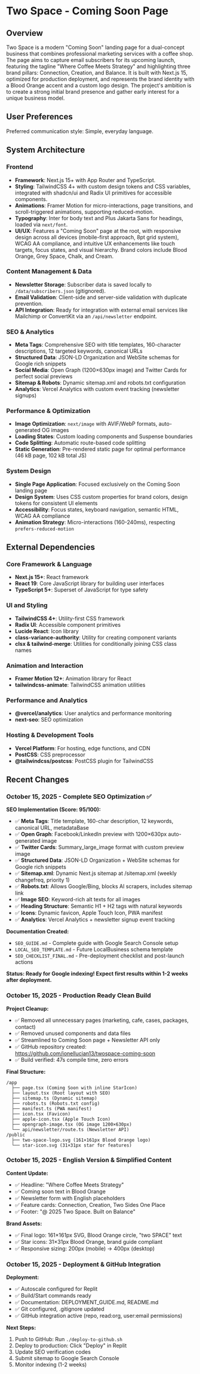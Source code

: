 # Two Space - Coming Soon Page

## Overview

Two Space is a modern "Coming Soon" landing page for a dual-concept business that combines professional marketing services with a coffee shop. The page aims to capture email subscribers for its upcoming launch, featuring the tagline "Where Coffee Meets Strategy" and highlighting three brand pillars: Connection, Creation, and Balance. It is built with Next.js 15, optimized for production deployment, and represents the brand identity with a Blood Orange accent and a custom logo design. The project's ambition is to create a strong initial brand presence and gather early interest for a unique business model.

## User Preferences

Preferred communication style: Simple, everyday language.

## System Architecture

### Frontend
- **Framework**: Next.js 15+ with App Router and TypeScript.
- **Styling**: TailwindCSS 4+ with custom design tokens and CSS variables, integrated with shadcn/ui and Radix UI primitives for accessible components.
- **Animations**: Framer Motion for micro-interactions, page transitions, and scroll-triggered animations, supporting reduced-motion.
- **Typography**: Inter for body text and Plus Jakarta Sans for headings, loaded via `next/font`.
- **UI/UX**: Features a "Coming Soon" page at the root, with responsive design across all devices (mobile-first approach, 8pt grid system), WCAG AA compliance, and intuitive UX enhancements like touch targets, focus states, and visual hierarchy. Brand colors include Blood Orange, Grey Space, Chalk, and Cream.

### Content Management & Data
- **Newsletter Storage**: Subscriber data is saved locally to `/data/subscribers.json` (gitignored).
- **Email Validation**: Client-side and server-side validation with duplicate prevention.
- **API Integration**: Ready for integration with external email services like Mailchimp or ConvertKit via an `/api/newsletter` endpoint.

### SEO & Analytics
- **Meta Tags**: Comprehensive SEO with title templates, 160-character descriptions, 12 targeted keywords, canonical URLs
- **Structured Data**: JSON-LD Organization and WebSite schemas for Google rich snippets
- **Social Media**: Open Graph (1200×630px image) and Twitter Cards for perfect social previews
- **Sitemap & Robots**: Dynamic sitemap.xml and robots.txt configuration
- **Analytics**: Vercel Analytics with custom event tracking (newsletter signups)

### Performance & Optimization
- **Image Optimization**: `next/image` with AVIF/WebP formats, auto-generated OG images
- **Loading States**: Custom loading components and Suspense boundaries
- **Code Splitting**: Automatic route-based code splitting
- **Static Generation**: Pre-rendered static page for optimal performance (46 kB page, 102 kB total JS)

### System Design
- **Single Page Application**: Focused exclusively on the Coming Soon landing page
- **Design System**: Uses CSS custom properties for brand colors, design tokens for consistent UI elements
- **Accessibility**: Focus states, keyboard navigation, semantic HTML, WCAG AA compliance
- **Animation Strategy**: Micro-interactions (160-240ms), respecting `prefers-reduced-motion`

## External Dependencies

### Core Framework & Language
- **Next.js 15+**: React framework
- **React 19**: Core JavaScript library for building user interfaces
- **TypeScript 5+**: Superset of JavaScript for type safety

### UI and Styling
- **TailwindCSS 4+**: Utility-first CSS framework
- **Radix UI**: Accessible component primitives
- **Lucide React**: Icon library
- **class-variance-authority**: Utility for creating component variants
- **clsx & tailwind-merge**: Utilities for conditionally joining CSS class names

### Animation and Interaction
- **Framer Motion 12+**: Animation library for React
- **tailwindcss-animate**: TailwindCSS animation utilities

### Performance and Analytics
- **@vercel/analytics**: User analytics and performance monitoring
- **next-seo**: SEO optimization

### Hosting & Development Tools
- **Vercel Platform**: For hosting, edge functions, and CDN
- **PostCSS**: CSS preprocessor
- **@tailwindcss/postcss**: PostCSS plugin for TailwindCSS

## Recent Changes

### October 15, 2025 - Complete SEO Optimization ✅

**SEO Implementation (Score: 95/100):**
- ✅ **Meta Tags**: Title template, 160-char description, 12 keywords, canonical URL, metadataBase
- ✅ **Open Graph**: Facebook/LinkedIn preview with 1200×630px auto-generated image
- ✅ **Twitter Cards**: Summary_large_image format with custom preview image
- ✅ **Structured Data**: JSON-LD Organization + WebSite schemas for Google rich snippets
- ✅ **Sitemap.xml**: Dynamic Next.js sitemap at /sitemap.xml (weekly changefreq, priority 1)
- ✅ **Robots.txt**: Allows Google/Bing, blocks AI scrapers, includes sitemap link
- ✅ **Image SEO**: Keyword-rich alt texts for all images
- ✅ **Heading Structure**: Semantic H1 + H2 tags with natural keywords
- ✅ **Icons**: Dynamic favicon, Apple Touch Icon, PWA manifest
- ✅ **Analytics**: Vercel Analytics + newsletter signup event tracking

**Documentation Created:**
- `SEO_GUIDE.md` - Complete guide with Google Search Console setup
- `LOCAL_SEO_TEMPLATE.md` - Future LocalBusiness schema template
- `SEO_CHECKLIST_FINAL.md` - Pre-deployment checklist and post-launch actions

**Status: Ready for Google indexing! Expect first results within 1-2 weeks after deployment.**

### October 15, 2025 - Production Ready Clean Build

**Project Cleanup:**
- ✅ Removed all unnecessary pages (marketing, cafe, cases, packages, contact)
- ✅ Removed unused components and data files
- ✅ Streamlined to Coming Soon page + Newsletter API only
- ✅ GitHub repository created: https://github.com/ionellucian13/twospace-coming-soon
- ✅ Build verified: 47s compile time, zero errors

**Final Structure:**
```
/app
  ├── page.tsx (Coming Soon with inline StarIcon)
  ├── layout.tsx (Root layout with SEO)
  ├── sitemap.ts (Dynamic sitemap)
  ├── robots.ts (Robots.txt config)
  ├── manifest.ts (PWA manifest)
  ├── icon.tsx (Favicon)
  ├── apple-icon.tsx (Apple Touch Icon)
  ├── opengraph-image.tsx (OG image 1200×630px)
  └── api/newsletter/route.ts (Newsletter API)
/public
  ├── two-space-logo.svg (161×161px Blood Orange logo)
  └── star-icon.svg (31×31px star for features)
```

### October 15, 2025 - English Version & Simplified Content

**Content Update:**
- ✅ Headline: "Where Coffee Meets Strategy"
- ✅ Coming soon text in Blood Orange
- ✅ Newsletter form with English placeholders
- ✅ Feature cards: Connection, Creation, Two Sides One Place
- ✅ Footer: "@ 2025 Two Space. Built on Balance"

**Brand Assets:**
- ✅ Final logo: 161×161px SVG, Blood Orange circle, "two SPACE" text
- ✅ Star icons: 31×31px Blood Orange, brand guide compliant
- ✅ Responsive sizing: 200px (mobile) → 400px (desktop)

### October 15, 2025 - Deployment & GitHub Integration

**Deployment:**
- ✅ Autoscale configured for Replit
- ✅ Build/Start commands ready
- ✅ Documentation: DEPLOYMENT_GUIDE.md, README.md
- ✅ Git configured, .gitignore updated
- ✅ GitHub integration active (repo, read:org, user:email permissions)

**Next Steps:**
1. Push to GitHub: Run `./deploy-to-github.sh`
2. Deploy to production: Click "Deploy" in Replit
3. Update SEO verification codes
4. Submit sitemap to Google Search Console
5. Monitor indexing (1-2 weeks)
